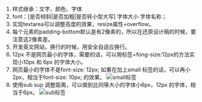 01. 样式继承：文字、颜色、字体
02. font：[是否倾斜|是否加粗|是否转小型大写] 字体大小 字体名称；
03. 实现textarea可以调整高度的效果，resize属性+overflow。
04. 每个元素的padding-bottom默认是有2像素的，所以在还原设计稿的时候，要注意这2像素差。
05. 开发英文网站，换行的时候，用<wbr>安全自适应换行。
06. 12px 不是网页最小的字体，需要的话，可以用标签+fong-size:12px的方法实现小10px 和 6px 的字体大小。
07. 网页最小的字体不是font-size: 12px; 如果在加上small 标签的话，可以再小2px，相当于font-size: 10px; 的效果。
![small标签](http://upload-images.jianshu.io/upload_images/3317226-14814abd3f75862b.png?imageMogr2/auto-orient/strip%7CimageView2/2/w/1240)
08. 使用sub sup 调整距离，可以做到比同等大小的字体小6px，12px 的字体，相当于6px。
![sub标签](http://upload-images.jianshu.io/upload_images/3317226-3c79c2e68a2fbb32.png?imageMogr2/auto-orient/strip%7CimageView2/2/w/1240)
